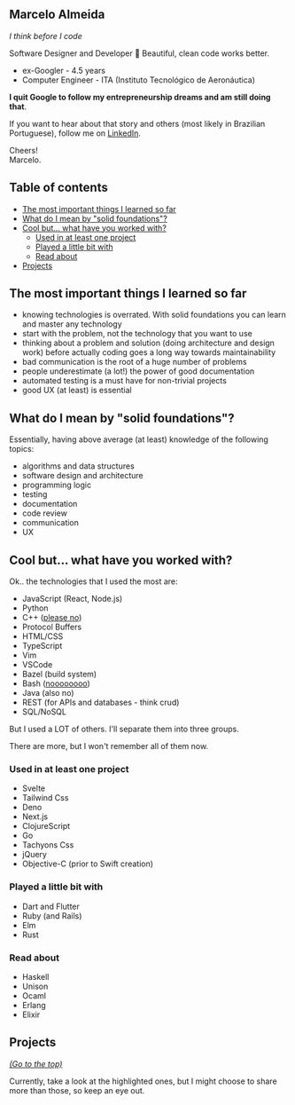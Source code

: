 ## Marcelo Almeida <a name="me"></a>
_I think before I code_

Software Designer and Developer 💎 Beautiful, clean code works better.

- ex-Googler - 4.5 years
- Computer Engineer - ITA (Instituto Tecnológico de Aeronáutica)

**I quit Google to follow my entrepreneurship dreams and am still doing that**.

If you want to hear about that story and others (most likely in Brazilian Portuguese), follow me on [LinkedIn](https://www.linkedin.com/in/marcelocra/).

Cheers!\
Marcelo.

## Table of contents <a name="toc"></a>

- [The most important things I learned so far](#imp)
- [What do I mean by "solid foundations"?](#solid)
- [Cool but... what have you worked with?](#tech)
    - [Used in at least one project](#project)
    - [Played a little bit with](#played)
    - [Read about](#read-about)
- [Projects](#projects)

## The most important things I learned so far <a name="imp"></a>

- knowing technologies is overrated. With solid foundations you can learn and master any technology
- start with the problem, not the technology that you want to use
- thinking about a problem and solution (doing architecture and design work) before actually coding goes a long way towards maintainability
- bad communication is the root of a huge number of problems
- people underestimate (a lot!) the power of good documentation
- automated testing is a must have for non-trivial projects
- good UX (at least) is essential

## What do I mean by "solid foundations"? <a name="solid"></a>

Essentially, having above average (at least) knowledge of the following topics:

- algorithms and data structures
- software design and architecture
- programming logic
- testing
- documentation
- code review
- communication
- UX

## Cool but... what have you worked with? <a name="tech"></a>

Ok.. the technologies that I used the most are:

- JavaScript (React, Node.js)
- Python
- C++ ([please no](https://www.youtube.com/watch?v=umDr0mPuyQc))
- Protocol Buffers
- HTML/CSS
- TypeScript
- Vim
- VSCode
- Bazel (build system)
- Bash ([noooooooo](https://www.youtube.com/watch?v=umDr0mPuyQc))
- Java (also no)
- REST (for APIs and databases - think crud)
- SQL/NoSQL

But I used a LOT of others. I'll separate them into three groups.

There are more, but I won't remember all of them now.

### Used in at least one project <a name="project"></a>

- Svelte
- Tailwind Css
- Deno
- Next.js
- ClojureScript
- Go
- Tachyons Css
- jQuery
- Objective-C (prior to Swift creation)

### Played a little bit with <a name="played"></a>

- Dart and Flutter
- Ruby (and Rails)
- Elm
- Rust

### Read about <a name="read-about"></a>

- Haskell
- Unison
- Ocaml
- Erlang
- Elixir

## Projects <a name="projects"></a>
_[(Go to the top)](#toc)_

Currently, take a look at the highlighted ones, but I might choose to share more than those, so keep an eye out.
